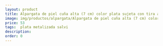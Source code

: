 ```yaml
---
layout: product
title: Alpargata de piel cuña alta (7 cm) color plata sujeta con tira al talón 
image: img/productos/alpargata/Alpargata de piel cuña alta (7 cm) color plata sujeta con tira al talón =53 = plata metalizada salvi.webp
price: 53 
tags:  plata metalizada salvi
description: 
order: 0
---
```


